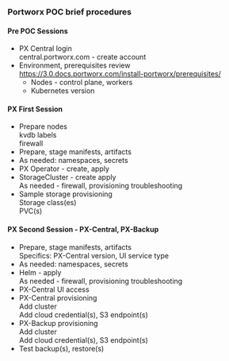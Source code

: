 ### Portworx POC brief procedures
#### Pre POC Sessions
- PX Central login  
  central.portworx.com - create account  
- Environment, prerequisites review  
  https://3.0.docs.portworx.com/install-portworx/prerequisites/  
  - Nodes - control plane, workers
  - Kubernetes version  
      
#### PX First Session
- Prepare nodes    
  kvdb labels  
  firewall
- Prepare, stage manifests, artifacts  
- As needed: namespaces, secrets  
- PX Operator - create, apply  
- StorageCluster - create apply  
  As needed - firewall, provisioning troubleshooting  
- Sample storage provisioning    
  Storage class(es)  
  PVC(s)  

#### PX Second Session - PX-Central, PX-Backup  
- Prepare, stage manifests, artifacts  
  Specifics: PX-Central version, UI service type  
- As needed: namespaces, secrets  
- Helm - apply  
  As needed - firewall, provisioning troubleshooting  
- PX-Central UI access  
- PX-Central provisioning  
  Add cluster  
  Add cloud credential(s), S3 endpoint(s)  
- PX-Backup provisioning  
  Add cluster  
  Add cloud credential(s), S3 endpoint(s) 
- Test backup(s), restore(s)  
